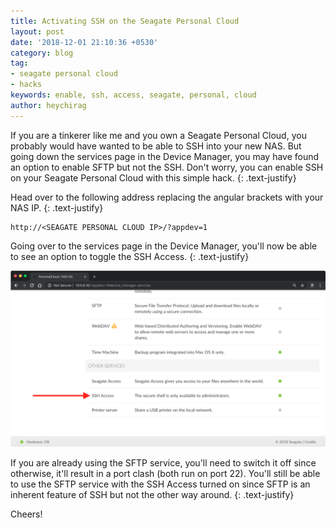```yaml
---
title: Activating SSH on the Seagate Personal Cloud
layout: post
date: '2018-12-01 21:10:36 +0530'
category: blog
tag:
- seagate personal cloud
- hacks
keywords: enable, ssh, access, seagate, personal, cloud
author: heychirag
---
```


If you are a tinkerer like me and you own a Seagate Personal Cloud, you probably would have wanted to be able to SSH into your new NAS. But going down the services page in the Device Manager, you may have found an option to enable SFTP but not the SSH. Don't worry, you can enable SSH on your Seagate Personal Cloud with this simple hack.
{: .text-justify}

Head over to the following address replacing the angular brackets with your NAS IP.
{: .text-justify}

    http://<SEAGATE PERSONAL CLOUD IP>/?appdev=1

Going over to the services page in the Device Manager, you'll now be able to see an option to toggle the SSH Access.
{: .text-justify}

![Enable SSH Access](/assets/images/seagate-ssh-access.png)

If you are already using the SFTP service, you'll need to switch it off since otherwise, it'll result in a port clash (both run on port 22). You'll still be able to use the SFTP service with the SSH Access turned on since SFTP is an inherent feature of SSH but not the other way around.
{: .text-justify}

Cheers!

<div class="breaker"></div>
